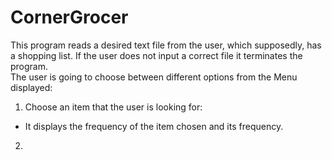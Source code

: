 # CornerGrocer
This program reads a desired text file from the user, which supposedly, has a shopping list. If the user does not input a correct file it terminates the program. <br />
The user is going to choose between different options from the Menu displayed:
1. Choose an item that the user is looking for:
  - It displays the frequency of the item chosen and its frequency.
2. 
